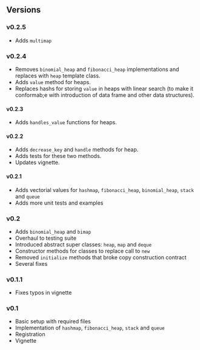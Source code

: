 ## Versions

### v0.2.5

* Adds `multimap`

### v0.2.4

* Removes `binomial_heap` and `fibonacci_heap` implementations and replaces with `heap` template class.
* Adds `value` method for heaps.
* Replaces hashs for storing `value` in heaps with linear search (to make it conformab;e with introduction of data frame and other data structures).

#### v0.2.3

* Adds `handles_value` functions for heaps.

#### v0.2.2

* Adds `decrease_key` and `handle` methods for heap.
* Adds tests for these two methods.
* Updates vignette.

#### v0.2.1

* Adds vectorial values for `hashmap`, `fibonacci_heap`, `binomial_heap`, `stack` and `queue`
* Adds more unit tests and examples

### v0.2

* Adds `binomial_heap` and `bimap`
* Overhaul to testing suite
* Introduced abstract super classes: `heap`, `map` and `deque`
* Constructor methods for classes to replace call to `new`
* Removed `initialize` methods that broke copy construction contract
* Several fixes

### v0.1.1

* Fixes typos in vignette

### v0.1

* Basic setup with required files
* Implementation of `hashmap`, `fibonacci_heap`, `stack` and `queue`
* Registration
* Vignette


